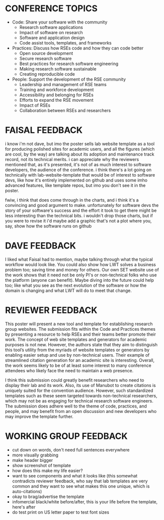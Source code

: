 # CONFERENCE TOPICS

- Code: Share your software with the community
  - Research software applications
  - Impact of software on research
  - Software and application design
  - Code assist tools, templates, and frameworks
- Practices: Discuss how RSEs code and how they can code better
  - Open source development
  - Secure research software
  - Best practices for research software engineering
  - Making research software sustainable
  - Creating reproducible code
- People: Support the development of the RSE community
  - Leadership and management of RSE teams
  - Training and workforce development
  - Accessibility and belonging for RSEs
  - Efforts to expand the RSE movement
  - Impact of RSEs
  - Collaboration between RSEs and researchers

# FAISAL FEEDBACK

i know i'm not dave, but imo the poster sells lab website template as a tool for producing polished sites for academic users, and all the figures (which are cool, by the way) are talking about its adoption and maintenance track record, not its technical merits. i can appreciate why the reviewers mentioned that, as it's presented, it's not of as much interest to software developers, the audience of the conference. i think there's a lot going on technically with lab-website-template that would be of interest to software devs, like how it's entirely implemented on github and uses some imho advanced features, like template repos, but imo you don't see it in the poster.

fwiw, i think that does come through in the charts, and i think it's a convincing and good argument to make. unfortunately for software devs the story of your software's success and the effort it took to get there might be less interesting than the technical bits. i wouldn't drop those charts, but if you were to revise it i'd maybe add a graphic that's not a plot where you, say, show how the software runs on github

# DAVE FEEDBACK

I liked what Faisal had to mention, maybe talking through what the typical workflow would look like. You could also show how LWT solves a business problem too; saving time and money for others. Our own SET website use of the work shows that it need not be only PI's or non-technical folks who use the platform (anyone can benefit). Maybe diving into the future could help too; like what you see as the next evolution of the software or how the domain is changing and what LWT will do to meet that change.

# REVIEWER FEEDBACK

This poster will present a new tool and template for establishing research group websites. The submission fits within the Code and Practices themes by presenting a resource to help RSEs and their teams better promote their work. The concept of web site templates and generators for academic purposes is not new. However, the authors state that they aim to distinguish this tool’s utility from the myriads of website templates or generators by enabling easier setup and use by non-technical users. Their example of streamlined citation generation for an academic site is interesting. Overall, the work seems likely to be of at least some interest to many conference attendees who likely face the need to maintain a web presence.

I think this submission could greatly benefit researchers who need to display their lab and its work. Also, its use of Manubot to create citations is uniquely suited for the convention audience. However, such standardized templates such as these seem targeted towards non-technical researchers, which may not be as engaging for technical research software engineers. The submission does adhere well to the theme of code, practices, and people, and may benefit from an open discussion and new developers who may improve the template further.

# WORKING GROUP FEEDBACK

- cut down on words, don't need full sentences everywhere
- more visually grabbing
- make header bigger
- show screenshot of template
- how does this make my life easier?
- want to see components and what it looks like (this somewhat contradicts reviewer feedback, who say that lab templates are very common and they want to see what makes this one unique, which is auto-citations)
- okay to brag/advertise the template
- infomercial black/white before/after, this is your life before the template, here's after
- do test print on US letter paper to test font sizes
